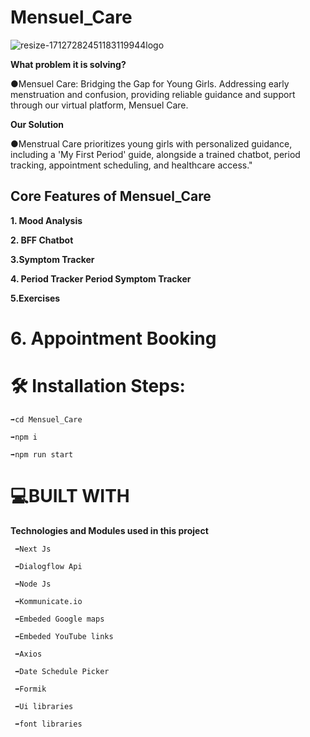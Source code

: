   # **Mensuel_Care**
 
![resize-17127282451183119944logo](https://github.com/StarlyHere/Mensuel_Care/assets/62391859/01fca88b-bc81-4a05-857f-cf0db854733e)






 
  **What problem it is solving?**


●Mensuel Care: Bridging the Gap for Young Girls.
Addressing early menstruation and confusion, providing reliable guidance and support through our virtual platform, Mensuel Care.


 
  **Our Solution**


●Menstrual Care prioritizes young girls with personalized guidance, including a 'My First Period' guide, alongside a trained chatbot, period tracking, appointment scheduling, and healthcare access."



## Core Features of Mensuel_Care



 **1. Mood Analysis**

  **2.  BFF Chatbot**

  **3.Symptom Tracker**

 **4. Period Tracker Period Symptom Tracker**

  **5.Exercises**

# **6. Appointment Booking**



  # 🛠 Installation Steps:


    ➡️cd Mensuel_Care

    ➡️npm i

    ➡️npm run start
  



   # 💻BUILT WITH


   **Technologies and Modules used in this project**


     ➡️Next Js
   
     ➡️Dialogflow Api
   
     ➡️Node Js

     ➡️Kommunicate.io
   
     ➡️Embeded Google maps 
   
     ➡️Embeded YouTube links

     ➡️Axios
   
     ➡️Date Schedule Picker
   
     ➡️Formik

     ➡️Ui libraries
   
     ➡️font libraries 
     
   
